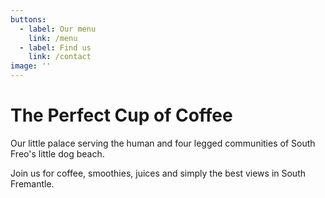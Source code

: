 ```yaml
---
buttons:
  - label: Our menu
    link: /menu
  - label: Find us
    link: /contact
image: ''
---
```


# The **Perfect** Cup of Coffee

Our little palace serving the human and four legged communities of South Freo's little dog beach.

Join us for coffee, smoothies, juices and simply the best views in South Fremantle.
